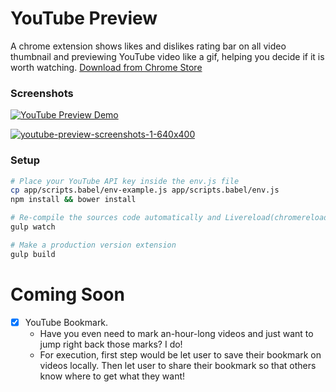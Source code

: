 # YouTube Preview
A chrome extension shows likes and dislikes rating bar on all video thumbnail and previewing YouTube video like a gif, helping you decide if it is worth watching.
[Download from Chrome Store](https://chrome.google.com/webstore/detail/youtube-preview/gbkgikkleehfibaknfmdphhhacjfkdap?utm_source=github)

### Screenshots
[![YouTube Preview Demo](https://raw.githubusercontent.com/tennisonchan/youtube-preview/bbccdb2bb2662f5311fb5d68a5ec89e697a1eb1e/assets/preview-progress-bar.gif)](https://chrome.google.com/webstore/detail/youtube-preview/gbkgikkleehfibaknfmdphhhacjfkdap?utm_source=github&utm_campaign=demo)

[![youtube-preview-screenshots-1-640x400](https://raw.githubusercontent.com/tennisonchan/youtube-preview/bbccdb2bb2662f5311fb5d68a5ec89e697a1eb1e/assets/youtube-preview-screenshots-1-640x400.png)](https://chrome.google.com/webstore/detail/youtube-preview/gbkgikkleehfibaknfmdphhhacjfkdap?utm_source=github&utm_campaign=screenshots_1)

### Setup
```sh
# Place your YouTube API key inside the env.js file
cp app/scripts.babel/env-example.js app/scripts.babel/env.js
npm install && bower install

# Re-compile the sources code automatically and Livereload(chromereload.js) reloads the extension
gulp watch

# Make a production version extension
gulp build
```

# Coming Soon
- [x] YouTube Bookmark.
  - Have you even need to mark an-hour-long videos and just want to jump right back those marks? I do!
  - For execution, first step would be let user to save their bookmark on videos locally. Then let user to share their bookmark so that others know where to get what they want!
